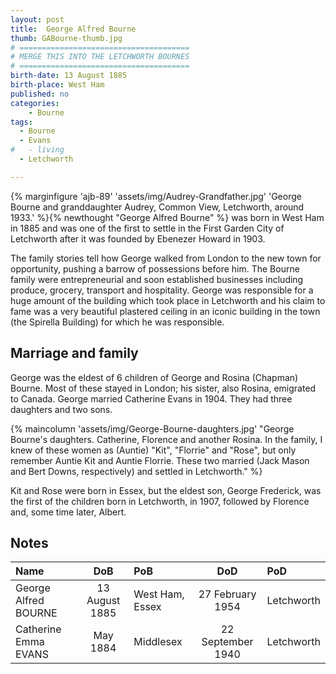 ```yaml
---
layout: post
title:  George Alfred Bourne
thumb: GABourne-thumb.jpg
# ======================================
# MERGE THIS INTO THE LETCHWORTH BOURNES
# ======================================
birth-date: 13 August 1885
birth-place: West Ham
published: no
categories: 
    - Bourne
tags:
  - Bourne
  - Evans
#   - living
  - Letchworth

---
```

{% marginfigure 'ajb-89' 'assets/img/Audrey-Grandfather.jpg' 'George Bourne and granddaughter Audrey, Common View, Letchworth, around 1933.'  %}{% newthought "George Alfred Bourne" %} was born in West Ham in 1885 and was one of the first to settle in the First Garden City of Letchworth after it was founded by Ebenezer Howard in 1903. 
<!--more-->

The family stories tell how George walked from London to the new town for opportunity, pushing a barrow of possessions before him. The Bourne family were entrepreneurial and soon established businesses including produce, grocery, transport and hospitality. George was responsible for a huge amount of the building which took place in Letchworth and his claim to fame was a very beautiful plastered ceiling in an iconic building in the town (the Spirella Building) for which  he was responsible.

## Marriage and family
George was the eldest of 6 children of George and Rosina (Chapman) Bourne. Most of these stayed in London; his sister, also Rosina, emigrated to Canada. George married Catherine Evans in 1904. They had three daughters and two sons.

{% maincolumn 'assets/img/George-Bourne-daughters.jpg' "George Bourne's daughters. Catherine, Florence and another Rosina. In the family, I knew of these women as (Auntie) \"Kit\", \"Florrie\" and \"Rose\", but only remember Auntie Kit and Auntie Florrie. These two married (Jack Mason and Bert Downs, respectively) and settled in Letchworth." %}

 Kit and Rose were born in Essex, but the eldest son, George Frederick, was the first of the children born in Letchworth, in 1907, followed by Florence and, some time later, Albert.


## Notes

Name|DoB|PoB|DoD|PoD
:---|:-:|:--|:-:|:--
George Alfred BOURNE|13 August 1885|West Ham, Essex|27 February 1954|Letchworth
Catherine Emma EVANS|May 1884|Middlesex|22 September 1940|Letchworth